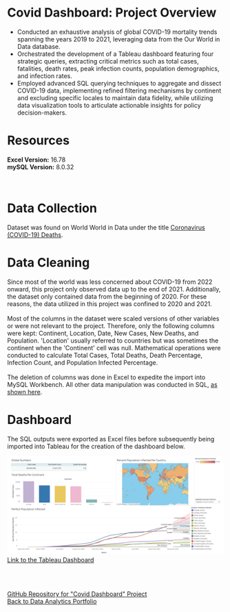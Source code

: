 # Covid Dashboard: Project Overview
- Conducted an exhaustive analysis of global COVID-19 mortality trends spanning the years 2019 to 2021, leveraging data from the Our World in Data database.
- Orchestrated the development of a Tableau dashboard featuring four strategic queries, extracting critical metrics such as total cases, fatalities, death rates, peak infection counts, population demographics, and infection rates.
- Employed advanced SQL querying techniques to aggregate and dissect COVID-19 data, implementing refined filtering mechanisms by continent and excluding specific locales to maintain data fidelity, while utilizing data visualization tools to articulate actionable insights for policy decision-makers.


# Resources 
**Excel Version:** 16.78<br>
**mySQL Version:** 8.0.32

<br>

# Data Collection
Dataset was found on World World in Data under the title [Coronavirus (COVID-19) Deaths](https://ourworldindata.org/covid-deaths).


# Data Cleaning
Since most of the world was less concerned about COVID-19 from 2022 onward, this project only observed data up to the end of 2021. Additionally, the dataset only contained data from the beginning of 2020. For these reasons, the data utilized in this project was confined to 2020 and 2021. <br><br>
Most of the columns in the dataset were scaled versions of other variables or were not relevant to the project. Therefore, only the following columns were kept: Continent, Location, Date, New Cases, New Deaths, and Population. 'Location' usually referred to countries but was sometimes the continent when the 'Continent' cell was null. Mathematical operations were conducted to calculate Total Cases, Total Deaths, Death Percentage, Infection Count, and Population Infected Percentage. <br><br>
The deletion of columns was done in Excel to expedite the import into MySQL Workbench. All other data manipulation was conducted in SQL, [as shown here](https://github.com/LucinoGarcia/Covid-Dashboard/blob/main/Covid_Dashboard.sql). <br>


# Dashboard
The SQL outputs were exported as Excel files before subsequently being imported into Tableau for the creation of the dashboard below.


![image](/images/Covid_Dash.png)<br>
[Link to the Tableau Dashboard](https://public.tableau.com/app/profile/lucino.garcia/viz/CovidDashboard2019-2021_17121143050260/Dashboard1?publish=yes) <br>



<br><br>


[GitHub Repository for "Covid Dashboard" Project](https://github.com/LucinoGarcia/Covid-Dashboard) <br>
[Back to Data Analytics Portfolio](https://lucinogarcia.github.io/Data-Analyst-Portfolio/)
